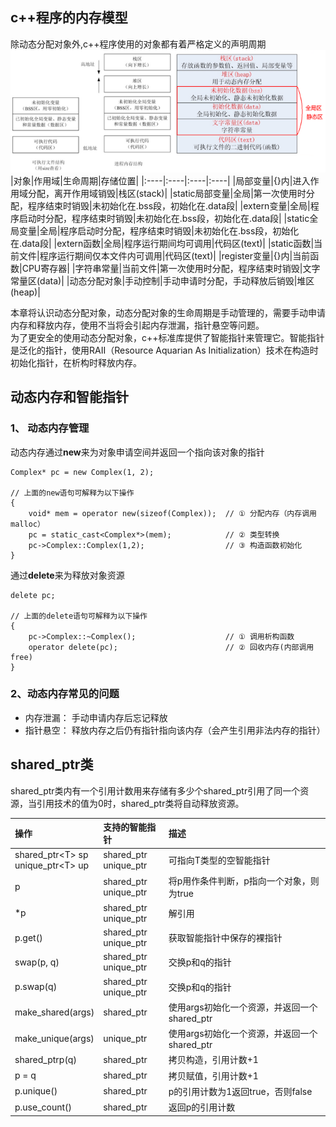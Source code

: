 ## c++程序的内存模型
除动态分配对象外,c++程序使用的对象都有着严格定义的声明周期
![](./image/内存分区.png)
|对象|作用域|生命周期|存储位置|
|:----|:----|:----|:----|
|局部变量|{}内|进入作用域分配，离开作用域销毁|栈区(stack)|
|static局部变量|全局|第一次使用时分配，程序结束时销毁|未初始化在.bss段，初始化在.data段|
|extern变量|全局|程序启动时分配，程序结束时销毁|未初始化在.bss段，初始化在.data段|
|static全局变量|全局|程序启动时分配，程序结束时销毁|未初始化在.bss段，初始化在.data段|
|extern函数|全局|程序运行期间均可调用|代码区(text)|
|static函数|当前文件|程序运行期间仅本文件内可调用|代码区(text)|
|register变量|{}内|当前函数|CPU寄存器|
|字符串常量|当前文件|第一次使用时分配，程序结束时销毁|文字常量区(data)|
|动态分配对象|手动控制|手动申请时分配，手动释放后销毁|堆区(heap)|

本章将认识动态分配对象，动态分配对象的生命周期是手动管理的，需要手动申请内存和释放内存，使用不当将会引起内存泄漏，指针悬空等问题。<br>
为了更安全的使用动态分配对象，c++标准库提供了智能指针来管理它。智能指针是泛化的指针，使用RAII（Resource Aquarian As Initialization）技术在构造时初始化指针，在析构时释放内存。

## 动态内存和智能指针
### 1、 动态内存管理
动态内存通过<strong>new</strong>来为对象申请空间并返回一个指向该对象的指针
   
    Complex* pc = new Complex(1, 2);

    // 上面的new语句可解释为以下操作
    {
        void* mem = operator new(sizeof(Complex));  // ① 分配内存（内存调用malloc）
        pc = static_cast<Complex*>(mem);            // ② 类型转换
        pc->Complex::Complex(1,2);                  // ③ 构造函数初始化
    }

通过<strong>delete</strong>来为释放对象资源
    
    delete pc;

    // 上面的delete语句可解释为以下操作
    {
        pc->Complex::~Complex();                    // ① 调用析构函数
        operator delete(pc);                        // ② 回收内存(内部调用free)
    }

### 2、动态内存常见的问题
- 内存泄漏： 手动申请内存后忘记释放
- 指针悬空： 释放内存之后仍有指针指向该内存（会产生引用非法内存的指针）


## shared_ptr类
shared_ptr类内有一个引用计数用来存储有多少个shared_ptr引用了同一个资源，当引用技术的值为0时，shared_ptr类将自动释放资源。

|操作|支持的智能指针|描述|
|:----|:----|:----|
|shared_ptr\<T> sp <br> unique_ptr\<T> up|shared_ptr<br>unique_ptr |可指向T类型的空智能指针|
|p|shared_ptr<br>unique_ptr|将p用作条件判断，p指向一个对象，则为true|
|*p|shared_ptr<br>unique_ptr|解引用|
|p.get()|shared_ptr<br>unique_ptr|获取智能指针中保存的裸指针|
|swap(p, q)|shared_ptr<br>unique_ptr|交换p和q的指针|
|p.swap(q)|shared_ptr<br>unique_ptr|交换p和q的指针|
|make_shared<T>(args)|shared_ptr|使用args初始化一个资源，并返回一个shared_ptr|
|make_unique(args)|unique_ptr|使用args初始化一个资源，并返回一个shared_ptr|
|shared_ptr<T>p(q)|shared_ptr|拷贝构造，引用计数+1|
|p = q|shared_ptr|拷贝赋值，引用计数+1|
|p.unique()|shared_ptr|p的引用计数为1返回true，否则false|
|p.use_count()|shared_ptr|返回p的引用计数|



